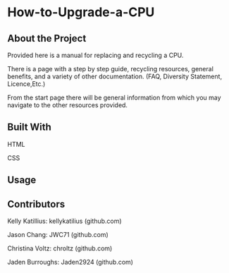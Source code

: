 # How-to-Upgrade-a-CPU
## About the Project


Provided here is a manual for replacing and recycling a CPU.

There is a page with a step by step guide, recycling resources, general benefits, and a variety of other documentation. (FAQ, Diversity Statement, Licence,Etc.) 

From the start page there will be general information from which you may navigate to the other resources provided. 


## Built With

HTML 

CSS


## Usage


## Contributors

Kelly Katillius: kellykatilius (github.com)

Jason Chang: JWC71 (github.com)

Christina Voltz: chroltz (github.com)

Jaden Burroughs: Jaden2924 (github.com) 

